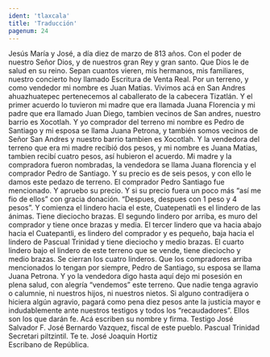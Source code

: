 ```yaml
---
ident: 'tlaxcala'
title: 'Traducción'
pagenum: 24
---
```

Jesús María y José, a día diez de marzo de 813 años.
Con el poder de nuestro Señor Dios, y de nuestros gran Rey y gran santo. Que Dios le de salud en su reino. Sepan cuantos vieren, mis hermanos, mis familiares, nuestro concierto hoy llamado Escritura de Venta Real. Por un terreno, y como vendedor mi nombre es Juan Matias. Vivimos acá en San Andres ahuazhuatepec pertenecemos al caballerato de la cabecera Tizatlán. Y el primer acuerdo lo tuvieron mi madre que era llamada Juana Florencia y mi padre que era llamado Juan Diego, tambien vecinos de San andres, nuestro barrio es Xocotlah. Y yo comprador del terreno mi nombre es Pedro de Santiago y mi esposa se llama Juana Petrona, y también somos vecinos de Señor San Andres y nuestro barrio tambien es Xocotlah. Y la vendedora del terreno que era mi madre recibió dos pesos, y mi nombre es Juana Matias, tambien recibí cuatro pesos, así hubieron el acuerdo. 
Mi madre y la compradora fueron nombradas, la vendedora se llama Juana florencia y el comprador Pedro de Santiago. Y su precio es de seis pesos, y con ello le damos este pedazo de terreno. El comprador Pedro Santiago fue mencionado. Y apruebo su precio. Y si su precio fuera un poco más “así me fio de ellos” con gracia donación. “Despues, despues con 1 peso y 4 pesos”.
Y comienza el lindero hacia el este, Cuatepenatli es el lindero de las ánimas. Tiene dieciocho brazas. El segundo lindero por arriba, es muro del comprador y tiene once brazas y media. El tercer lindero que va hacia abajo hacia el Cuatepantli, es lindero del comprador y es pequeño, baja hacia el lindero de Pascual Trinidad y tiene dieciocho y medio brazas. El cuarto lindero bajo el lindero de este terreno que se vende, tiene dieciocho y medio brazas. Se cierran los cuatro linderos. Que los compradores arriba mencionados lo tengan por siempre, Pedro de Santiago, su esposa se llama Juana Petrona. Y yo la vendedora digo hasta aquí dejo mi posesión en plena salud, con alegría “vendemos” este terreno. Que nadie tenga agravio o calumnie, ni nuestros hijos, ni nuestros nietos. Si alguno contradijera o hiciera algún agravio, pagará como pena diez pesos ante la justicia mayor e indudablemente ante nuestros testigos y todos los “recaudadores”. Ellos son los que darán fe. Acá escriben su nombre y firma.
Testigo José Salvador F.
José Bernardo Vazquez, fiscal de este pueblo.
Pascual Trinidad Secretari piltzintil.
Te te.
José Joaquín Hortiz  
Escribano de República.
